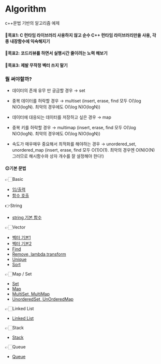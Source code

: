 # Algorithm
c++문법 기반의 알고리즘 예제

#### 📌목표1: C 런타임 라이브러리 사용하지 않고 순수 C++ 런타임 라이브러리만을 사용, 각종 내장함수에 익숙해지기
#### 📌목표2: 코드리뷰를 하면서 실행시간 줄이려는 노력 해보기
#### 📌목표3: 제발 무작정 벡터 쓰지 말기

### 뭘 써야할까?

- 데이터의 존재 유무 만 궁금할 경우 → set

- 중복 데이터를 허락할 경우 → multiset (insert, erase, find 모두 O(\log N)O(logN). 최악의 경우에도 O(\log N)O(logN))

- 데이터에 대응되는 데이터를 저장하고 싶은 경우 → map

- 중복 키를 허락할 경우 → multimap (insert, erase, find 모두 O(\log N)O(logN). 최악의 경우에도 O(\log N)O(logN))

- 속도가 매우매우 중요해서 최적화를 해야하는 경우 → unordered_set, unordered_map (insert, erase, find 모두 O(1)O(1). 최악의 경우엔 O(N)O(N) 그러므로 해시함수와 상자 개수를 잘 설정해야 한다!)

#### 😐기본 문법

👉🏻Basic
- <a href="https://github.com/Choyoonyoung98/Algorithm/blob/master/Input_Output/Input_Output/main.cpp">입/출력</a>
- <a href="https://github.com/Choyoonyoung98/Algorithm/blob/master/Function_Call/Function_Call/main.cpp">함수 호출<a>
  
👉String
- <a href="https://github.com/Choyoonyoung98/Algorithm/blob/master/String_Chars/String_Chars/main.cpp">string 기본 함수</a>

👉🏻Vector
- <a href="https://github.com/Choyoonyoung98/Algorithm/blob/master/Vector_1/Vector_1/main.cpp">벡터 기본1</a>
- <a href="https://github.com/Choyoonyoung98/Algorithm/blob/master/Vector_2/Vector_2/main.cpp">벡터 기본2</a>
- <a href="https://github.com/Choyoonyoung98/Algorithm/blob/master/Find/Find/main.cpp">Find</a>
- <a href="https://github.com/Choyoonyoung98/Algorithm/blob/master/Remove/Remove/main.cpp">Remove, lambda,transform</a>
- <a href="https://github.com/Choyoonyoung98/Algorithm/blob/master/Unique/Unique/main.cpp"> Unique</a>
- <a href="https://github.com/Choyoonyoung98/Algorithm/blob/master/Sort/Sort/main.cpp">Sort</a>

👉🏻Map / Set
- <a href="https://github.com/Choyoonyoung98/Algorithm/blob/master/Set/Set/main.cpp">Set</a>
- <a href="https://github.com/Choyoonyoung98/Algorithm/blob/master/Map/Map/main.cpp">Map</a>
- <a href="https://github.com/Choyoonyoung98/Algorithm/blob/master/MultiSet_Map/MultiSet_Map/main.cpp">MultiSet, MultiMap</a>
- <a href="https://github.com/Choyoonyoung98/Algorithm/blob/master/UnorderedMap_Set/UnorderedMap_Set/main.cpp"> UnorderedSet, UnOrderedMap</a>

👉🏻Linked List
- <a href="https://github.com/Choyoonyoung98/Algorithm/blob/master/LinkedList/LinkedList/main.cpp">Linked List</a>

👉🏻Stack
- <a href="https://github.com/Choyoonyoung98/Algorithm/blob/master/Stack/Stack/main.cpp">Stack</a>

👉🏻Queue
- <a href="https://github.com/Choyoonyoung98/Algorithm/blob/master/Queue/Queue/main.cpp">Queue</a>



